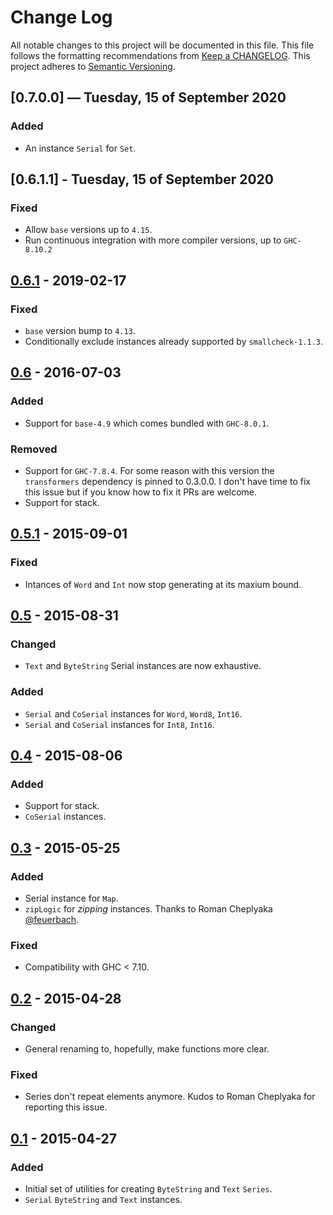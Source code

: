 # Change Log
All notable changes to this project will be documented in this file. This file
follows the formatting recommendations from [Keep a
CHANGELOG](http://keepachangelog.com/). This project adheres to [Semantic
Versioning](http://semver.org/).

## [0.7.0.0] — Tuesday, 15 of September 2020
### Added
- An instance `Serial` for `Set`.

## [0.6.1.1] - Tuesday, 15 of September 2020
### Fixed
- Allow `base` versions up to `4.15`.
- Run continuous integration with more compiler versions, up to `GHC-8.10.2`

## [0.6.1] - 2019-02-17
### Fixed
- `base` version bump to `4.13`.
- Conditionally exclude instances already supported by `smallcheck-1.1.3`.

## [0.6] - 2016-07-03
### Added
- Support for `base-4.9` which comes bundled with `GHC-8.0.1`.

### Removed
- Support for `GHC-7.8.4`. For some reason with this version the `transformers`
  dependency is pinned to 0.3.0.0. I don't have time to fix this issue but if
  you know how to fix it PRs are welcome.
- Support for stack.

## [0.5.1] - 2015-09-01
### Fixed
- Intances of `Word` and `Int` now stop generating at its maxium bound.

## [0.5] - 2015-08-31
### Changed
- `Text` and `ByteString` Serial instances are now exhaustive.

### Added
- `Serial` and `CoSerial` instances for `Word`, `Word8`, `Int16`.
- `Serial` and `CoSerial` instances for `Int8`, `Int16`.

## [0.4] - 2015-08-06
### Added
- Support for stack.
- `CoSerial` instances.

## [0.3] - 2015-05-25
### Added
- Serial instance for `Map`.
- `zipLogic` for *zipping* instances. Thanks to Roman Cheplyaka
  [@feuerbach](https://github.com/feuerbach).

### Fixed
- Compatibility with GHC < 7.10.

## [0.2] - 2015-04-28
### Changed
- General renaming to, hopefully, make functions more clear.
### Fixed
- Series don't repeat elements anymore. Kudos to Roman Cheplyaka for
  reporting this issue.

## [0.1] - 2015-04-27
### Added
- Initial set of utilities for creating `ByteString` and `Text` `Series`.
- `Serial` `ByteString` and `Text` instances.

[0.6.1]: https://github.com/jdnavarro/smallcheck-series/compare/v0.6...v0.6.1
[0.6]: https://github.com/jdnavarro/smallcheck-series/compare/v0.5.1...v0.6
[0.5.1]: https://github.com/jdnavarro/smallcheck-series/compare/v0.5...v0.5.1
[0.5]: https://github.com/jdnavarro/smallcheck-series/compare/v0.4...v0.5
[0.4]: https://github.com/jdnavarro/smallcheck-series/compare/v0.3...v0.4
[0.3]: https://github.com/jdnavarro/smallcheck-series/compare/v0.2...v0.3
[0.2]: https://github.com/jdnavarro/smallcheck-series/compare/v0.1...v0.2
[0.1]: https://github.com/jdnavarro/smallcheck-series/compare/49b5b0...v0.1
